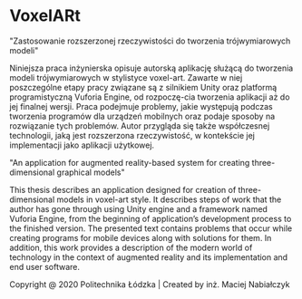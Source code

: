 # VoxelARt
"Zastosowanie rozszerzonej rzeczywistości do tworzenia trójwymiarowych modeli"

Niniejsza praca inżynierska opisuje autorską aplikację służącą do tworzenia modeli 
trójwymiarowych w stylistyce voxel-art. Zawarte w niej poszczególne etapy pracy 
związane są z silnikiem Unity oraz platformą programistyczną Vuforia Engine, od rozpoczę-cia tworzenia aplikacji aż do jej finalnej wersji. Praca podejmuje problemy, jakie występują podczas tworzenia programów dla urządzeń mobilnych oraz podaje sposoby na rozwiązanie tych problemów. Autor przygląda się także współczesnej technologii, jaką jest rozszerzona rzeczywistość, w kontekście jej implementacji jako aplikacji użytkowej.

"An application for augmented reality-based system for creating three-dimensional graphical models"

This thesis describes an application designed for creation of three-dimensional models in voxel-art style. It describes steps of work that the author has gone through using Unity engine and a framework named Vuforia Engine, from the beginning of application’s development process to the finished version. The presented text contains problems that occur while creating  programs for mobile devices along with solutions for them. In addition, this work provides  a description of the modern world of technology in the context of augmented reality and its implementation and end user software.

Copyright @ 2020 Politechnika Łódzka | Created by inż. Maciej Nabiałczyk
